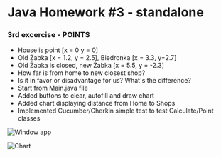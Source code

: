 # Java Homework #3 - standalone 

### 3rd excercise - POINTS

  - House is point [x = 0 y = 0]
  - Old Żabka [x = 1.2, y = 2.5], Biedronka [x = 3.3, y=2.7]
  - Old Żabka is closed, new Żabka [x = 5.5, y = -2.3] 
  - How far is from home to new closest shop?
  - Is it in favor or disadvantage for us? What's the difference?
  - Start from Main.java file
  - Added buttons to clear, autofill and draw chart
  - Added chart displaying distance from Home to Shops
  - Implemented Cucumber/Gherkin simple test to test Calculate/Point classes
  
  ![Window app](https://i.imgur.com/cInNgVV.png)
  
  ![Chart](https://i.imgur.com/f3IYH3A.png)